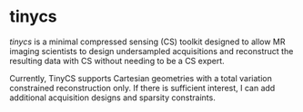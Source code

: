 
# tinycs

*tinycs* is a minimal compressed sensing (CS) toolkit designed
to allow MR imaging scientists to design undersampled
acquisitions and reconstruct the resulting data with CS without
needing to be a CS expert.

Currently, TinyCS supports Cartesian geometries with a total
variation constrained reconstruction only.  If there is
sufficient interest, I can add additional acquisition designs
and sparsity constraints.
